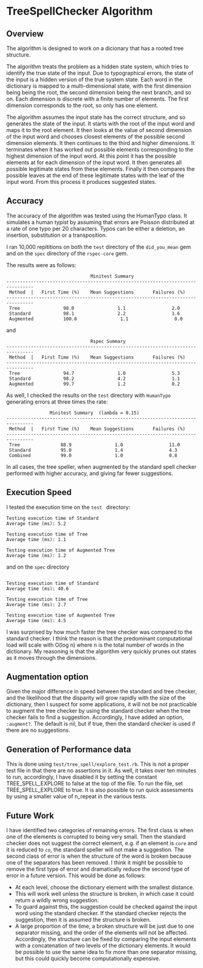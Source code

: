 # TreeSpellChecker Algorithm
## Overview
The algorithm is designed to work on a dicionary that has a rooted tree structure.

The algorithm treats the problem as a hidden state system, which tries to identify the true state of the input. Due to typographical errors, the state of the input is a hidden version of the true system state.  Each word in the dictionary is mapped to a multi-dimensional state, with the first dimension being being the root, the second dimension being the next branch, and so on.  Each dimension is discrete with a finite number of elements.  The first dimension corresponds to the root, so only has one element.

The algorithm assumes the input state has the correct structure, and so generates the state of the input.  It starts with the root of the input word and maps it to the root element. It then looks at the value of second dimension of the input word and chooses closest elements of the possible second dimension elements.  It then continues to the third and higher dimensions. It terminates when it has worked out possible elements corresponding to the highest dimension of the input word.  At this point it has the possible elements at for each dimension of the input word. It then generates all possible legitimate states from these elements.  Finally it then compares the possible leaves at the end of these legitimate states with the leaf of the input word. From this process it produces suggested states.

## Accuracy
The accuracy of the algorithm was tested using the HumanTypo class. It simulates a human typist by assuming that errors are Poisson distributed at a rate of one typo per 20 characters. Typos can be either a deletion, an insertion, substitution or a transposition.

I ran 10,000 repititions on both the `test` directory of the ```did_you_mean``` gem and on the ```spec``` directory of the ```rspec-core``` gem.  

The results were as follows:
```
                               Minitest Summary                                
--------------------------------------------------------------------------------
 Method  |   First Time (%)    Mean Suggestions       Failures (%)              
--------------------------------------------------------------------------------
 Tree                98.0                1.1                 2.0                 
 Standard            98.1                2.2                 1.6                 
 Augmented           100.0                1.1                 0.0  
```
and
```
                               Rspec Summary                                
--------------------------------------------------------------------------------
 Method  |   First Time (%)    Mean Suggestions       Failures (%)              
--------------------------------------------------------------------------------
 Tree                94.7                1.0                 5.3                 
 Standard            98.2                4.2                 1.1                 
 Augmented           99.7                1.2                 0.2   
```
As well, I checked the results on the ```test``` directory with ```HumanTypo``` generating errors at three times the rate:
```
                Minitest Summary  (lambda = 0.15)                             
--------------------------------------------------------------------------------
 Method  |   First Time (%)    Mean Suggestions       Failures (%)              
--------------------------------------------------------------------------------
 Tree               88.9                1.0                 11.0                 
 Standard           95.0                1.4                 4.3                 
 Combined           99.0                1.0                 0.8                 
```
In all cases, the tree speller, when augmented by the standard spell checker performed with higher accuracy, and giving far fewer suggestions.

## Execution Speed

I tested the execution time on the ```test ``` directory:
```
Testing execution time of Standard
Average time (ms): 5.2

Testing execution time of Tree
Average time (ms): 1.1

Testing execution time of Augmented Tree
Average time (ms): 1.2
```
and on the ```spec``` directory
```

Testing execution time of Standard
Average time (ms): 40.6

Testing execution time of Tree
Average time (ms): 2.7

Testing execution time of Augmented Tree
Average time (ms): 4.5
```

I was surprised by how much faster the tree checker was compared to the standard checker. I think the reason is that the predominant computational load will scale with O(log n) where n is the total number of words in the dictionary. My reasoning is that the algorithm very quickly prunes out states as it moves through the dimensions.
## Augmentation option
Given the major difference in speed between the standard and tree checker, and the likelihood that the disparity will grow rapidly with the size of the dictionary, then I suspect for some applications, it will not be not practicable to augment the tree checker by using the standard checker when the tree checker fails to find a suggestion.  Accordingly, I have added an option, ```:augment?```. The default is nil, but if true, then the standard checker is used if there are no suggestions.
## Generation of Performance data
This is done using ```test/tree_spell/explore_test.rb```. This is not a proper test file in that there are no assertions in it. As well, it takes over ten minutes to run, accordingly, I have disabled it by setting the constant TREE_SPELL_EXPLORE to false at the top of the file.  To run the file, set TREE_SPELL_EXPLORE to true.  It is also possible to run quick assessments by using a smaller value of n_repeat in the various tests.
## Future Work
I have identified two categories of remaining errors. The first class is when one of the elements is corrupted to being very small. Then the standard checker does not suggest the correct element, e.g. if an element is ```core``` and it is reduced to ```co```, the standard speller will not make a suggestion.  The second class of error is when the structure of the word is broken because one of the separators has been removed.  I think it might be possible to remove the first type of error and dramatically reduce the second type of error in a future version. This would be done as follows:
- At each level, choose the dictionary element with the smallest distance.
- This will work well unless the structure is broken, in which case it could return a wildly wrong suggestion.
- To guard against this, the suggestion could be checked against the input word using the standard checker. If the standard checker rejects the suggestion, then it is assumed the structure is broken.
- A large proportion of the time, a broken structure will be just due to one separator missing, and the order of the elements will not be affected. Accordingly, the structure can be fixed by comparing the input elements with a concatenation of two levels of the dictionary elements.  It would be possible to use the same idea to fix more than one separator missing, but this could quickly become computationally expensive.
